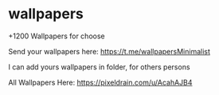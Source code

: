 # wallpapers

+1200 Wallpapers for choose 

Send your wallpapers here: https://t.me/wallpapersMinimalist

I can add yours wallpapers in folder, for others persons 

All Wallpapers Here:
https://pixeldrain.com/u/AcahAJB4
